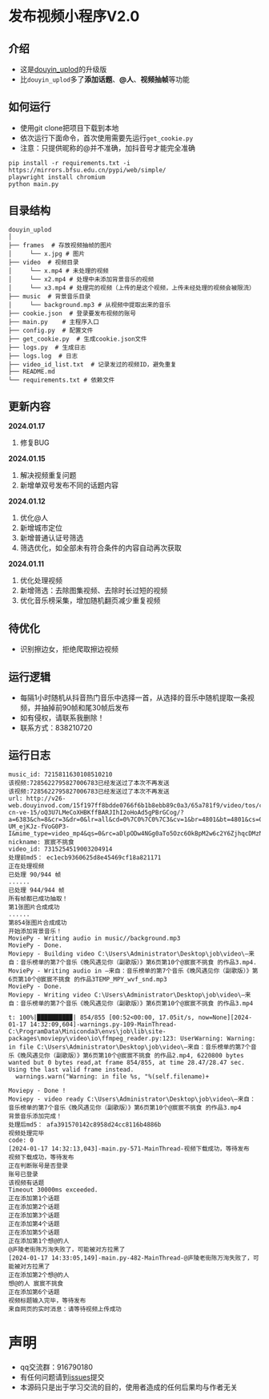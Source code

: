 # 发布视频小程序V2.0
## 介绍
- 这是[douyin_uplod](https://github.com/Superheroff/douyin_uplod/tree/main)的升级版
- 比`douyin_uplod`多了**添加话题**、**@人**、**视频抽帧**等功能

## 如何运行
- 使用git clone把项目下载到本地
- 依次运行下面命令，首次使用需要先运行`get_cookie.py`
- 注意：只提供昵称的@并不准确，加抖音号才能完全准确

```shell
pip install -r requirements.txt -i https://mirrors.bfsu.edu.cn/pypi/web/simple/
playwright install chromium
python main.py
```
## 目录结构
```text
douyin_uplod
│
├── frames  # 存放视频抽帧的图片
│     └── x.jpg # 图片
├── video  # 视频目录
│     └── x.mp4 # 未处理的视频
│     └── x2.mp4 # 处理中未添加背景音乐的视频
│     └── x3.mp4 # 处理完的视频（上传的是这个视频，上传未经处理的视频会被限流）
├── music  # 背景音乐目录
│     └── background.mp3 # 从视频中提取出来的音乐
├── cookie.json  # 登录要发布视频的账号
├── main.py    # 主程序入口
├── config.py  # 配置文件
├── get_cookie.py  # 生成cookie.json文件
├── logs.py  # 生成日志
├── logs.log  # 日志
├── video_id_list.txt  # 记录发过的视频ID，避免重复
├── README.md
└── requirements.txt # 依赖文件
```
## 更新内容
**2024.01.17**
1. 修复BUG

**2024.01.15**
1. 解决视频重复问题
2. 新增单双号发布不同的话题内容


**2024.01.12**
1. 优化@人
2. 新增城市定位
3. 新增普通认证号筛选
4. 筛选优化，如全部未有符合条件的内容自动再次获取


**2024.01.11**
1. 优化处理视频
2. 新增筛选：去除图集视频、去除时长过短的视频
3. 优化音乐榜采集，增加随机翻页减少重复视频

## 待优化
- 识别擦边女，拒绝爬取擦边视频


## 运行逻辑
- 每隔1小时随机从抖音热门音乐中选择一首，从选择的音乐中随机提取一条视频，并抽掉前90帧和尾30帧后发布
- 如有侵权，请联系我删除！
- 联系方式：838210720

## 运行日志
```log
music_id: 7215811630108510210
该视频:7285622795827006783已经发送过了本次不再发送
该视频:7285622795827006783已经发送过了本次不再发送
url: http://v26-web.douyinvod.com/15f197ff8bdde0766f6b1b8ebb89c0a3/65a781f9/video/tos/cn/tos-cn-ve-15/oQ3U7LMeCoXHBKffBARJIhI2oHoAd5gPBrGCog/?a=6383&ch=8&cr=3&dr=0&lr=all&cd=0%7C0%7C0%7C3&cv=1&br=4801&bt=4801&cs=0&ds=4&ft=bvTKJbQQqUYqfJEZao0OiJTidUpi-UM_ejKJz-fVoG0P3-I&mime_type=video_mp4&qs=0&rc=aDlpODw4NGg0aTo5Ozc6OkBpM2w6c2Y6ZjhqcDMzNGkzM0BgX18xYDNeXjUxLzNhYTJiYSMyaWI0cjQwLy9gLS1kLTBzcw%3D%3D&btag=e00018000&dy_q=1705472969&feature_id=46a7bb47b4fd1280f3d3825bf2b29388&l=20240117142928CAC1860DB4F6D57378BA
nickname: 宸宸不挑食
video_id: 7315254519003204914
处理前md5： ec1ecb9360625d8e45469cf18a821171
正在处理视频
已处理 90/944 帧
......
已处理 944/944 帧
所有帧都已成功抽取！
第1张图片合成成功
......
第854张图片合成成功
开始添加背景音乐！
MoviePy - Writing audio in music//background.mp3
MoviePy - Done.
Moviepy - Building video C:\Users\Administrator\Desktop\job\video\—来自：音乐榜单的第7个音乐《晚风遇见你（副歌版）》第6页第10个@宸宸不挑食 的作品3.mp4.
MoviePy - Writing audio in —来自：音乐榜单的第7个音乐《晚风遇见你（副歌版）》第6页第10个@宸宸不挑食 的作品3TEMP_MPY_wvf_snd.mp3
MoviePy - Done.
Moviepy - Writing video C:\Users\Administrator\Desktop\job\video\—来自：音乐榜单的第7个音乐《晚风遇见你（副歌版）》第6页第10个@宸宸不挑食 的作品3.mp4

t: 100%|█████████▉| 854/855 [00:52<00:00, 17.05it/s, now=None][2024-01-17 14:32:09,604]-warnings.py-109-MainThread-C:\ProgramData\Miniconda3\envs\job\lib\site-packages\moviepy\video\io\ffmpeg_reader.py:123: UserWarning: Warning: in file C:\Users\Administrator\Desktop\job\video\—来自：音乐榜单的第7个音乐《晚风遇见你（副歌版）》第6页第10个@宸宸不挑食 的作品2.mp4, 6220800 bytes wanted but 0 bytes read,at frame 854/855, at time 28.47/28.47 sec. Using the last valid frame instead.
  warnings.warn("Warning: in file %s, "%(self.filename)+

Moviepy - Done !
Moviepy - video ready C:\Users\Administrator\Desktop\job\video\—来自：音乐榜单的第7个音乐《晚风遇见你（副歌版）》第6页第10个@宸宸不挑食 的作品3.mp4
背景音乐添加完成！
处理后md5： afa391570142c8958d24cc8116b4886b
视频处理完毕
code: 0
[2024-01-17 14:32:13,043]-main.py-571-MainThread-视频下载成功，等待发布
视频下载成功，等待发布
正在判断账号是否登录
账号已登录
该视频有话题
Timeout 30000ms exceeded.
正在添加第1个话题
正在添加第2个话题
正在添加第3个话题
正在添加第4个话题
正在添加第5个话题
正在添加第1个想@的人
@庐陵老街陈万洵失败了，可能被对方拉黑了
[2024-01-17 14:33:05,149]-main.py-482-MainThread-@庐陵老街陈万洵失败了，可能被对方拉黑了
正在添加第2个想@的人
想@的人 宸宸不挑食
正在添加第6个话题
视频标题输入完毕，等待发布
来自网页的实时消息：请等待视频上传成功
```

# 声明
- qq交流群：916790180
- 有任何问题请到[issues](https://github.com/Superheroff/douyin_uplod/issues)提交
- 本源码只是出于学习交流的目的，使用者造成的任何后果均与作者无关
